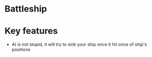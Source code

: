 # Battleship

# Key features
- AI is not stupid, it will try to sink your ship once it hit once of ship's positions
